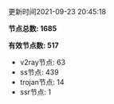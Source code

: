 更新时间2021-09-23 20:45:18

**节点总数: 1685**

**有效节点数: 517**

- v2ray节点: 63
- ss节点: 439
- trojan节点: 14
- ssr节点: 1
